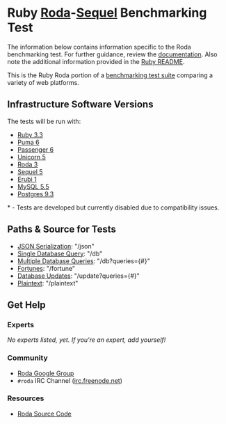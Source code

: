# Ruby [Roda](http://roda.jeremyevans.net)-[Sequel](http://sequel.jeremyevans.net) Benchmarking Test

The information below contains information specific to the Roda benchmarking
test. For further guidance, review the
[documentation](https://github.com/khulnasoft/BenchWeb/wiki). Also
note the additional information provided in the [Ruby README](../).

This is the Ruby Roda portion of a [benchmarking test suite](../../)
comparing a variety of web platforms.

## Infrastructure Software Versions

The tests will be run with:

* [Ruby 3.3](http://www.ruby-lang.org)
* [Puma 6](http://puma.io)
* [Passenger 6](https://www.phusionpassenger.com)
* [Unicorn 5](https://bogomips.org/unicorn/)
* [Roda 3](http://roda.jeremyevans.net)
* [Sequel 5](http://sequel.jeremyevans.net)
* [Erubi 1](https://github.com/jeremyevans/erubi)
* [MySQL 5.5](https://www.mysql.com)
* [Postgres 9.3](https://www.postgresql.org)

\* - Tests are developed but currently disabled due to compatibility issues.

## Paths & Source for Tests

* [JSON Serialization](hello_world.rb): "/json"
* [Single Database Query](hello_world.rb): "/db"
* [Multiple Database Queries](hello_world.rb): "/db?queries={#}"
* [Fortunes](hello_world.rb): "/fortune"
* [Database Updates](hello_world.rb): "/update?queries={#}"
* [Plaintext](hello_world.rb): "/plaintext"

## Get Help

### Experts

_No experts listed, yet. If you're an expert, add yourself!_

### Community

* [Roda Google Group](http://groups.google.com/group/ruby-roda)
* `#roda` IRC Channel ([irc.freenode.net](irc://irc.freenode.net/roda))

### Resources

* [Roda Source Code](https://github.com/jeremyevans/roda)
